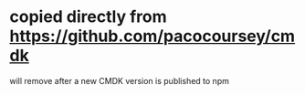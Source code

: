 # copied directly from https://github.com/pacocoursey/cmdk

will remove after a new CMDK version is published to npm

